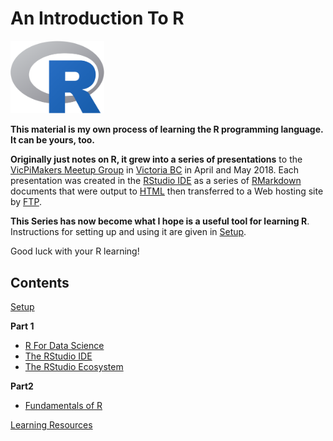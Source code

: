 # An Introduction To R
 
<img src="images/Rlogo.png" width="150" />

**This material is my own process of learning the R programming language. It can be yours, too.**

**Originally just notes on R, it grew into a series of presentations** to the [VicPiMakers Meetup Group](https://www.meetup.com/Victoria-Raspberry-PiMakers-And-Others/) in [Victoria BC](https://www.tourismvictoria.com/) in April and May 2018. Each presentation was created in the [RStudio IDE](https://www.rstudio.com/) as a series of [RMarkdown](http://rmarkdown.rstudio.com/) documents that were output to [HTML](https://en.wikipedia.org/wiki/HTML) then transferred to a Web hosting site by [FTP](https://en.wikipedia.org/wiki/File_Transfer_Protocol).

**This Series has now become what I hope is a useful tool for learning R**. Instructions for setting up and using it are given in [Setup](https://r.stuzog.com/Setup.html).

Good luck with your R learning!

## Contents

[Setup](https://r.stuzog.com/Setup.html)

**Part 1**

* [R For Data Science](https://r.stuzog.com/Part1_R_Data_Science.html)
* [The RStudio IDE](https://r.stuzog.com/RStudio.html)
* [The RStudio Ecosystem](https://r.stuzog.com/RStudio_Ecosystem.html)

**Part2**

* [Fundamentals of R](https://r.stuzog.com/Part2_R_Programming.html)

[Learning Resources](https://r.stuzog.com/R_Learning_Resources.html)
